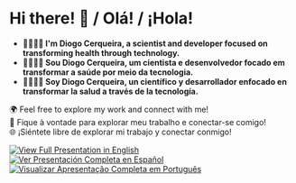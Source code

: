 # Hi there! 👋 / Olá! / ¡Hola!

- **🧑‍💻🇺🇸 I'm Diogo Cerqueira, a scientist and developer focused on transforming health through technology.**
- **🧑‍💻🇧🇷 Sou Diogo Cerqueira, um cientista e desenvolvedor focado em transformar a saúde por meio da tecnologia.**
- **🧑‍💻🇪🇸 Soy Diogo Cerqueira, un científico y desarrollador enfocado en transformar la salud a través de la tecnología.**

🌍 Feel free to explore my work and connect with me!  
🤝 Fique à vontade para explorar meu trabalho e conectar-se comigo!  
🌐 ¡Siéntete libre de explorar mi trabajo y conectar conmigo!

[![View Full Presentation in English](https://img.shields.io/badge/🇺🇸%20View%20Full%20Presentation%20in%20English-blue?style=for-the-badge)](https://github.com/diogosace/diogosace/blob/main/README-US.md)
[![Ver Presentación Completa en Español](https://img.shields.io/badge/🇪🇸%20Ver%20Presentación%20Completa%20en%20Español-yellow?style=for-the-badge)](https://github.com/diogosace/diogosace/blob/main/README-ES.md)
[![Visualizar Apresentação Completa em Português](https://img.shields.io/badge/🇧🇷%20Visualizar%20Apresentação%20Completa%20em%20Português-green?style=for-the-badge)](https://github.com/diogosace/diogosace/blob/main/README-BR.md)
